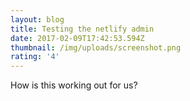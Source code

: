 ```yaml
---
layout: blog
title: Testing the netlify admin
date: 2017-02-09T17:42:53.594Z
thumbnail: /img/uploads/screenshot.png
rating: '4'
---
```


How is this working out for us?
